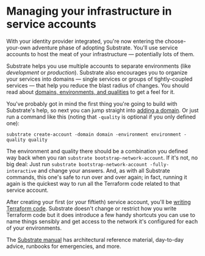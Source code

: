 # Managing your infrastructure in service accounts

With your identity provider integrated, you're now entering the choose-your-own adventure phase of adopting Substrate. You'll use service accounts to host the meat of your infrastructure — potentially lots of them.

Substrate helps you use multiple accounts to separate environments (like _development_ or _production_). Substrate also encourages you to organize your services into domains — single services or groups of tightly-coupled services — that help you reduce the blast radius of changes. You should read about [domains, environments, and qualities](../domains-environments-qualities/) to get a feel for it.

You've probably got in mind the first thing you're going to build with Substrate's help, so next you can jump straight into [adding a domain](../adding-a-domain/). Or just run a command like this (noting that `-quality` is optional if you only defined one):

```
substrate create-account -domain domain -environment environment -quality quality
```

The environment and quality there should be a combination you defined way back when you ran `substrate bootstrap-network-account`. If it's not, no big deal: Just run `substrate bootstrap-network-account -fully-interactive` and change your answers. And, as with all Substrate commands, this one's safe to run over and over again; in fact, running it again is the quickest way to run all the Terraform code related to that service account.

After creating your first (or your fiftieth) service account, you'll be [writing Terraform code](../writing-terraform-code/). Substrate doesn't change or restrict how you write Terraform code but it does introduce a few handy shortcuts you can use to name things sensibly and get access to the network it's configured for each of your environments.

The [Substrate manual](../) has architectural reference material, day-to-day advice, runbooks for emergencies, and more.
